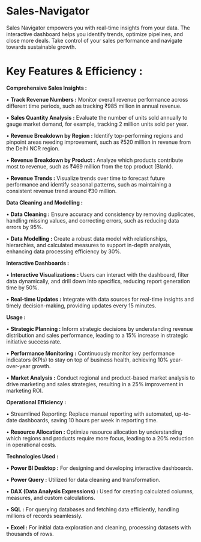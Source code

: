 # Sales-Navigator
Sales Navigator empowers you with real-time insights from your data. The interactive dashboard helps you identify trends, optimize pipelines, and close more deals.  Take control of your sales performance and navigate towards sustainable growth.

# Key Features & Efficiency :
**Comprehensive Sales Insights :**

• **Track Revenue Numbers :** Monitor overall revenue performance across different time periods, such as tracking ₹985 million in annual revenue.

• **Sales Quantity Analysis :** Evaluate the number of units sold annually to gauge market demand, for example, tracking 2 million units sold per year.

• **Revenue Breakdown by Region :** Identify top-performing regions and pinpoint areas needing improvement, such as ₹520 million in revenue from the Delhi NCR region.

• **Revenue Breakdown by Product :** Analyze which products contribute most to revenue, such as ₹469 million from the top product (Blank).

• **Revenue Trends :** Visualize trends over time to forecast future performance and identify seasonal patterns, such as maintaining a consistent revenue trend around ₹30 million.

**Data Cleaning and Modelling :**

• **Data Cleaning :** Ensure accuracy and consistency by removing duplicates, handling missing values, and correcting errors, such as reducing data errors by 95%.

• **Data Modelling :** Create a robust data model with relationships, hierarchies, and calculated measures to support in-depth analysis, enhancing data processing efficiency by 30%.

**Interactive Dashboards :**

• **Interactive Visualizations :** Users can interact with the dashboard, filter data dynamically, and drill down into specifics, reducing report generation time by 50%.

• **Real-time Updates :** Integrate with data sources for real-time insights and timely decision-making, providing updates every 15 minutes.

**Usage :**

• **Strategic Planning :** Inform strategic decisions by understanding revenue distribution and sales performance, leading to a 15% increase in strategic initiative success rate.

• **Performance Monitoring :** Continuously monitor key performance indicators (KPIs) to stay on top of business health, achieving 10% year-over-year growth.

• **Market Analysis :** Conduct regional and product-based market analysis to drive marketing and sales strategies, resulting in a 25% improvement in marketing ROI.

**Operational Efficiency :**

• Streamlined Reporting: Replace manual reporting with automated, up-to-date dashboards, saving 10 hours per week in reporting time.

• **Resource Allocation :** Optimize resource allocation by understanding which regions and products require more focus, leading to a 20% reduction in operational costs.

**Technologies Used :**

• **Power BI Desktop :** For designing and developing interactive dashboards.

• **Power Query :** Utilized for data cleaning and transformation.

• **DAX (Data Analysis Expressions) :** Used for creating calculated columns, measures, and custom calculations.

• **SQL :** For querying databases and fetching data efficiently, handling millions of records seamlessly.

• **Excel :** For initial data exploration and cleaning, processing datasets with thousands of rows.


